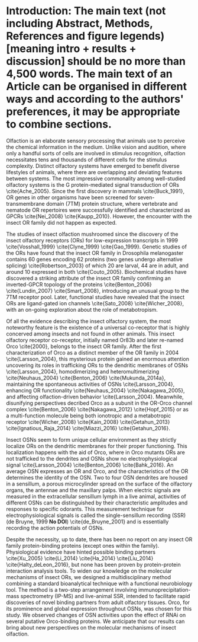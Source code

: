 # Introduction: The main text (not including Abstract, Methods, References and figure legends) [meaning intro + results + discussion] should be no more than 4,500 words. The main text of an Article can be organised in different ways and according to the authors' preferences, it may be appropriate to combine sections.

Olfaction is an elaborate sensory processing that animals use to perceive the chemical information in the medium. Unlike vision and audition, where only a handful sorts of cells are involved in stimulus recognition, olfaction necessitates tens and thousands of different cells for the stimulus complexity. Distinct olfactory systems have emerged to benefit diverse lifestyles of animals, where there are overlapping and deviating features between systems. The most impressive commonality among well-studied olfactory systems is the G protein-mediated signal transduction of ORs \cite{Ache_2005}. Since the first discovery in mammals \cite{Buck_1991}, OR genes in other organisms have been screened for seven-transmembrane domain (7TM) protein structure, where vertebrate and nematode OR repertoires were successfully identified and characterized as GPCRs \cite{Nei_2008} \cite{Kaupp_2010}. However, the encounter with the insect OR family did not happen as expected.

The studies of insect olfaction mushroomed since the discovery of the insect olfactory receptors (ORs) for low-expression transcripts in 1999 \cite{Vosshall_1999} \cite{Clyne_1999} \cite{Gao_1999}. Genetic studies of the ORs have found that the insect OR family in Drosophila melanogaster contains 60 genes encoding 62 proteins (two genes undergo alternative splicing) \cite{Robertson_2003} of which 20 are larval, 44 are in adult, and around 10 expressed in both \cite{Couto_2005}. Biochemical studies have discovered a striking attribute of the insect OR family confirming an inverted-GPCR topology of the proteins \cite{Benton_2006} \cite{Lundin_2007} \cite{Smart_2008}, introducing an unusual group to the 7TM receptor pool. Later, functional studies have revealed that the insect ORs are ligand-gated ion channels \cite{Sato_2008} \cite{Wicher_2008}, with an on-going exploration about the role of metabotropism.

Of all the evidence describing the insect olfactory system, the most noteworthy feature is the existence of a universal co-receptor that is highly concerved among insects and not found in other animals. This insect olfactory receptor co-receptor, initially named Or83b and later re-named Orco \cite{2000}, belongs to the insect OR family. After the first characterization of Orco as a distinct member of the OR family in 2004 \cite{Larsson_2004}, this mysterious protein gained an enormous attention uncovering its roles in trafficking ORs to the dendritic membranes of OSNs \cite{Larsson_2004}, homodimerizing and heteromultimerizing \cite{Neuhaus_2004} \cite{Benton_2006} \cite{Mukunda_2014a}, maintaining the spontaneous activities of OSNs \cite{Larsson_2004}, enhancing OR functionality \cite{Neuhaus_2004} \cite{Nakagawa_2005}, and affecting olfaction-driven behavior \cite{Larsson_2004}. Meanwhile, disunifying perspectives decribed Orco as a subunit in the OR-Orco channel complex \cite{Benton_2006} \cite{Nakagawa_2012} \cite{Hopf_2015} or as a multi-function molecule being both ionotropic and a metabotropic receptor \cite{Wicher_2008} \cite{Kain_2008} \cite{Getahun_2013} \cite{Ignatious_Raja_2014} \cite{Miazzi_2016} \cite{Getahun_2016}.

Insect OSNs seem to form unique cellular environment as they strictly localize ORs on the dendritic membranes for their proper functioning. This localization happens with the aid of Orco, where in Orco mutants ORs are not trafficked to the dendrites and OSNs show no electrophysiological signal \cite{Larsson_2004} \cite{Benton_2006} \cite{Bahk_2016}. An average OSN expresses an OR and Orco, and the characteristics of the OR determines the identity of the OSN. Two to four OSN dendrites are housed in a sensillum, a porous microcylinder spread on the surface of the olfactory organs, the antennae and the maxillary palps. When electric signals are measured in the extracellular sensillum lymph in a live animal, activities of different OSNs can be distinguished by their characteristic amplitudes and responses to specific odorants. This measurement technique for electrophysiological signals is called the single-sensillum recording (SSR) (de Bruyne, 1999 **No DOI**) \cite{de_Bruyne_2001} and is essentially recording the action potentials of OSNs.

Despite the necessity, up to date, there has been no report on any insect OR family protein-binding proteins (except ones within the family). Physiological evidence have hinted possible binding partners \cite{Xu_2005} \cite{Li_2014} \cite{Ha_2014} \cite{Liu_2014} \cite{Halty_deLeon_2016}, but none has been proven by protein-protein interaction analysis tools. To widen our knowledge on the molecular mechanisms of insect ORs, we designed a multidisciplinary method combining a standard bioanalytical technique with a functional neurobiology tool. The method is a two-step arrangement involving immunoprecipitation-mass spectrometry (IP-MS) and live-animal SSR, intended to facilitate rapid discoveries of novel binding partners from adult olfactory tissues. Orco, for its prominence and global expression throughout OSNs, was chosen for this study. We observed changes of OSN activities upon the effect of RNAi on several putative Orco-binding proteins. We anticipate that our results can bring about new perspectives on the molecular mechanisms of insect olfaction.